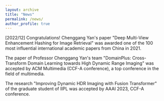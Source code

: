 ```yaml
---
layout: archive
title: "News"
permalink: /news/
author_profile: true
---
```


[2022/12] Congratulations! Chenggang Yan's paper "Deep Multi-View Enhancement Hashing for Image Retrieval" was awarded one of the 100 most influential international academic papers from China in 2021.

The paper of Professor Chenggang Yan's team "DomainPlus: Cross-Transform Domain Learning towards High Dynamic Range Imaging" was accepted by ACM Multimedia (CCF-A conference), a top conference in the field of multimedia.

The research "Improving Dynamic HDR Imaging with Fusion Transformer" of the graduate student of IIPL was accepted by AAAI 2023, CCF-A conference.
